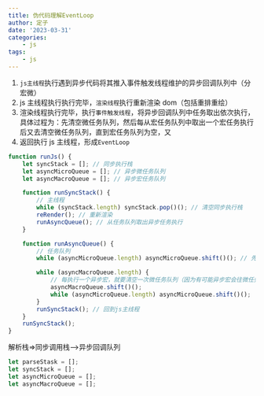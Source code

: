 ```yaml
---
title: 伪代码理解EventLoop
author: 定子
date: '2023-03-31'
categories:
    - js
tags:
    - js
---
```


1. `js主线程`执行遇到异步代码将其推入事件触发线程维护的异步回调队列中（分宏微）
2. js 主线程执行执行完毕，`渲染线程`执行重新渲染 dom（包括重排重绘）
3. 渲染线程执行完毕，执行`事件触发线程`，将异步回调队列中任务取出依次执行，具体过程为：先清空微任务队列，然后每从宏任务队列中取出一个宏任务执行后又去清空微任务队列，直到宏任务队列为空，又
4. 返回执行 js 主线程，形成`EventLoop`

```js
function runJs() {
    let syncStack = []; // 同步执行栈
    let asyncMicroQueue = []; // 异步微任务队列
    let asyncMacroQueue = []; // 异步宏任务队列

    function runSyncStack() {
        // 主线程
        while (syncStack.length) syncStack.pop()(); // 清空同步执行栈
        reRender(); // 重新渲染
        runAsyncQueue(); // 从任务队列取出异步任务执行
    }

    function runAsyncQueue() {
        // 任务队列
        while (asyncMicroQueue.length) asyncMicroQueue.shift()(); // 先清空微任务队列

        while (asyncMacroQueue.length) {
            // 每执行一个异步宏，就要清空一次微任务队列（因为有可能异步宏会往微任务队列push异步微）
            asyncMacroQueue.shift()();
            while (asyncMicroQueue.length) asyncMicroQueue.shift()();
        }
        runSyncStack(); // 回到js主线程
    }
    runSyncStack();
}
```

解析栈=>同步调用栈-->异步回调队列

```js
let parseStask = [];
let syncStack = [];
let asyncMicroQueue = [];
let asyncMacroQueue = [];
```
